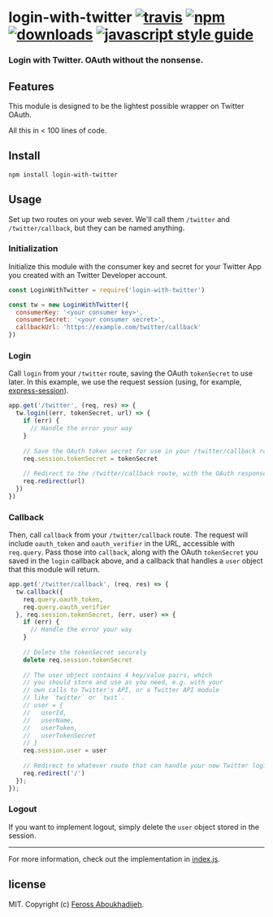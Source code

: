 # login-with-twitter [![travis][travis-image]][travis-url] [![npm][npm-image]][npm-url] [![downloads][downloads-image]][downloads-url] [![javascript style guide][standard-image]][standard-url]

[travis-image]: https://img.shields.io/travis/feross/login-with-twitter/master.svg
[travis-url]: https://travis-ci.org/feross/login-with-twitter
[npm-image]: https://img.shields.io/npm/v/login-with-twitter.svg
[npm-url]: https://npmjs.org/package/login-with-twitter
[downloads-image]: https://img.shields.io/npm/dm/login-with-twitter.svg
[downloads-url]: https://npmjs.org/package/login-with-twitter
[standard-image]: https://img.shields.io/badge/code_style-standard-brightgreen.svg
[standard-url]: https://standardjs.com

### Login with Twitter. OAuth without the nonsense.

## Features

This module is designed to be the lightest possible wrapper on Twitter OAuth.

All this in < 100 lines of code.

## Install

```
npm install login-with-twitter
```

## Usage

Set up two routes on your web sever. We'll call them `/twitter` and
`/twitter/callback`, but they can be named anything.

### Initialization
Initialize this module with the consumer key and secret for your Twitter App you created with an Twitter Developer account.

```js
const LoginWithTwitter = require('login-with-twitter')

const tw = new LoginWithTwitter({
  consumerKey: '<your consumer key>',
  consumerSecret: '<your consumer secret>',
  callbackUrl: 'https://example.com/twitter/callback'
})
```

### Login

Call `login` from your `/twitter` route, saving the OAuth `tokenSecret` to use later. In this example, we use the request session (using, for example, [express-session](https://www.npmjs.com/package/express-session)).

```js 
app.get('/twitter', (req, res) => {
  tw.login((err, tokenSecret, url) => {
    if (err) {
      // Handle the error your way
    }
    
    // Save the OAuth token secret for use in your /twitter/callback route
    req.session.tokenSecret = tokenSecret
    
    // Redirect to the /twitter/callback route, with the OAuth responses as query params
    req.redirect(url)
  })
})
```

### Callback

Then, call `callback` from your `/twitter/callback` route. The request will include `oauth_token` and `oauth_verifier` in the URL, accessible with `req.query`. Pass those into `callback`, along with the OAuth `tokenSecret` you saved in the `login` callback above, and a callback that handles a `user` object that this module will return.

```js
app.get('/twitter/callback', (req, res) => {
  tw.callback({
    req.query.oauth_token,
    req.query.oauth_verifier
  }, req.session.tokenSecret, (err, user) => {
    if (err) {
      // Handle the error your way
    }
    
    // Delete the tokenSecret securely
    delete req.session.tokenSecret
    
    // The user object contains 4 key/value pairs, which
    // you should store and use as you need, e.g. with your
    // own calls to Twitter's API, or a Twitter API module
    // like `twitter` or `twit`.
    // user = {
    //   userId,
    //   userName,
    //   userToken,
    //   userTokenSecret
    // }
    req.session.user = user
    
    // Redirect to whatever route that can handle your new Twitter login user details!
    req.redirect('/')
  });
});
```

### Logout
If you want to implement logout, simply delete the `user` object stored in the session.

---

For more information, check out the implementation in [index.js](index.js).

## license

MIT. Copyright (c) [Feross Aboukhadijeh](http://feross.org).
